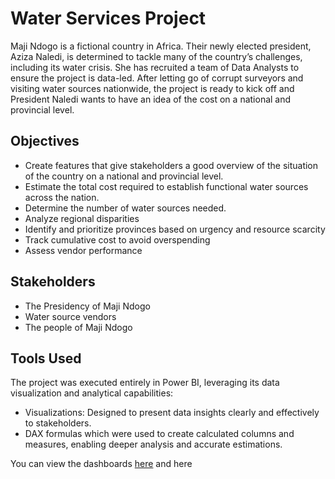 # Water Services Project

Maji Ndogo is a fictional country in Africa. Their newly elected president, Aziza Naledi, is determined to tackle many of the country’s challenges, including its water crisis. She has recruited a team of Data Analysts to ensure the project is data-led. After letting go of corrupt surveyors and visiting water sources nationwide, the project is ready to kick off and President Naledi wants to have an idea of the cost on a national and provincial level. 

## Objectives
- Create features that give stakeholders a good overview of the situation of the country on a national and provincial level.
- Estimate the total cost required to establish functional water sources across the nation.
- Determine the number of water sources needed.
- Analyze regional disparities
- Identify and prioritize provinces based on urgency and resource scarcity
- Track cumulative cost to avoid overspending
- Assess vendor performance


## Stakeholders
- The Presidency of Maji Ndogo
- Water source vendors
- The people of Maji Ndogo

## Tools Used
The project was executed entirely in Power BI, leveraging its data visualization and analytical capabilities:
- Visualizations: Designed to present data insights clearly and effectively to stakeholders.
- DAX formulas which were used to create calculated columns and measures, enabling deeper analysis and accurate estimations.


You can view the dashboards [here](url) and here
